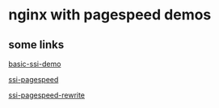 # nginx with pagespeed demos

## some links

[basic-ssi-demo](./basic-ssi/README.md)

[ssi-pagespeed](./ssi-pagespeed/README.md)

[ssi-pagespeed-rewrite](./ssi-pagespeed-rewrite/README.md)
